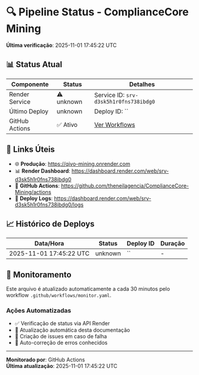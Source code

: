 # 🔍 Pipeline Status - ComplianceCore Mining

**Última verificação**: 2025-11-01 17:45:22 UTC

## 📊 Status Atual

| Componente | Status | Detalhes |
|------------|--------|----------|
| Render Service | ⚠️ unknown | Service ID: `srv-d3sk5h1r0fns738ibdg0` |
| Último Deploy | unknown | Deploy ID: `` |
| GitHub Actions | ✅ Ativo | [Ver Workflows](https://github.com/theneilagencia/ComplianceCore-Mining/actions) |

## 🔗 Links Úteis

- 🌐 **Produção**: https://qivo-mining.onrender.com
- 📊 **Render Dashboard**: https://dashboard.render.com/web/srv-d3sk5h1r0fns738ibdg0
- 🔧 **GitHub Actions**: https://github.com/theneilagencia/ComplianceCore-Mining/actions
- 📝 **Deploy Logs**: https://dashboard.render.com/web/srv-d3sk5h1r0fns738ibdg0/logs

## 📈 Histórico de Deploys

| Data/Hora | Status | Deploy ID | Duração |
|-----------|--------|-----------|---------|
| 2025-11-01 17:45:22 UTC | unknown | `` | - |

## 🔄 Monitoramento

Este arquivo é atualizado automaticamente a cada 30 minutos pelo workflow `.github/workflows/monitor.yaml`.

### Ações Automatizadas

- ✅ Verificação de status via API Render
- 📝 Atualização automática desta documentação
- 🚨 Criação de issues em caso de falha
- 🔧 Auto-correção de erros conhecidos

---

**Monitorado por**: GitHub Actions  
**Última atualização**: 2025-11-01 17:45:22 UTC
